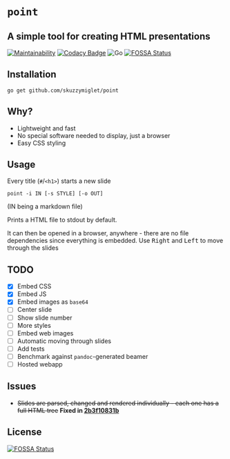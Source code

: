 # `point`
## A simple tool for creating HTML presentations

[![Maintainability](https://api.codeclimate.com/v1/badges/1cede0dc4f659ebb2c3c/maintainability)](https://codeclimate.com/github/skuzzymiglet/point/maintainability)
[![Codacy Badge](https://api.codacy.com/project/badge/Grade/b238e72b91fb42c2986eee097bc06947)](https://www.codacy.com/manual/skuzzymiglet/point?utm_source=github.com&amp;utm_medium=referral&amp;utm_content=skuzzymiglet/point&amp;utm_campaign=Badge_Grade)
![Go](https://github.com/skuzzymiglet/point/workflows/Go/badge.svg)
[![FOSSA Status](https://app.fossa.io/api/projects/git%2Bgithub.com%2Fskuzzymiglet%2Fpoint.svg?type=shield)](https://app.fossa.io/projects/git%2Bgithub.com%2Fskuzzymiglet%2Fpoint?ref=badge_shield)
## Installation

`go get github.com/skuzzymiglet/point`

## Why?

+ Lightweight and fast
+ No special software needed to display, just a browser
+ Easy CSS styling

## Usage

Every title (`#`/`<h1>`) starts a new slide

`point -i IN [-s STYLE] [-o OUT]`

(IN being a markdown file)

Prints a HTML file to stdout by default.

It can then be opened in a browser, anywhere - there are no file dependencies since everything is embedded. Use <kbd>Right</kbd> and <kbd>Left</kbd> to move through the slides

## TODO

  - [X] Embed CSS
  - [X] Embed JS
  - [X] Embed images as `base64`
  - [ ] Center slide
  - [ ] Show slide number
  - [ ] More styles
  - [ ] Embed web images
  - [ ] Automatic moving through slides
  - [ ] Add tests
  - [ ] Benchmark against `pandoc`-generated beamer
  - [ ] Hosted webapp

## Issues

+ ~~Slides are parsed, changed and rendered individually - each one has a full HTML tree~~ **Fixed in [2b3f10831b](https://github.com/skuzzymiglet/point/commit/2b3f10831bbe38ea49f61e3daed4286bed71d191)**


## License
[![FOSSA Status](https://app.fossa.io/api/projects/git%2Bgithub.com%2Fskuzzymiglet%2Fpoint.svg?type=large)](https://app.fossa.io/projects/git%2Bgithub.com%2Fskuzzymiglet%2Fpoint?ref=badge_large)